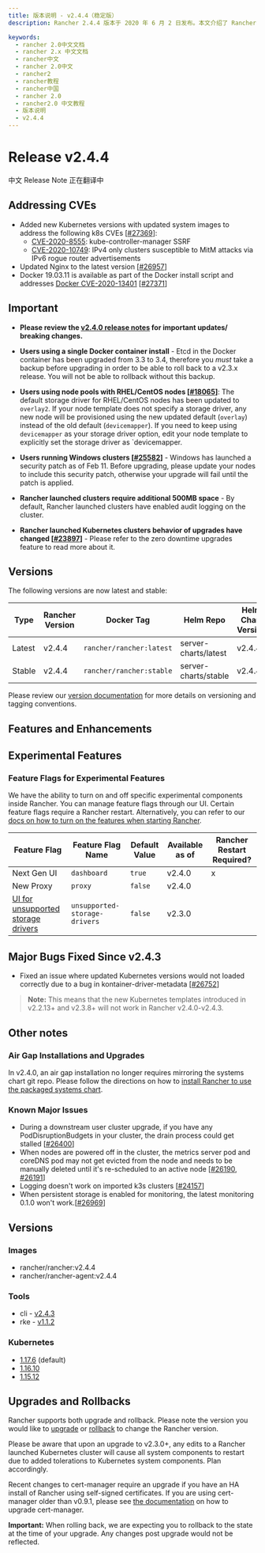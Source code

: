 ```yaml
---
title: 版本说明 - v2.4.4（稳定版）
description: Rancher 2.4.4 版本于 2020 年 6 月 2 日发布。本文介绍了 Rancher 2.4.4 相较上一版本（2.4.3）的重大改动、新增的实验性功能、已修复的问题和已知问题。

keywords:
  - rancher 2.0中文文档
  - rancher 2.x 中文文档
  - rancher中文
  - rancher 2.0中文
  - rancher2
  - rancher教程
  - rancher中国
  - rancher 2.0
  - rancher2.0 中文教程
  - 版本说明
  - v2.4.4
---
```


# Release v2.4.4

中文 Release Note 正在翻译中

## Addressing CVEs

- Added new Kubernetes versions with updated system images to address the following k8s CVEs [[#27369](https://github.com/rancher/rancher/issues/27369)]:
  - [CVE-2020-8555](https://groups.google.com/forum/#!msg/kubernetes-announce/BGG-uvklk7Y/Rt-IiUHbAgAJ): kube-controller-manager SSRF
  - [CVE-2020-10749](https://groups.google.com/forum/#!msg/kubernetes-announce/wGuDMGdnW9M/BL0yqFzbAgAJ): IPv4 only clusters susceptible to MitM attacks via IPv6 rogue router advertisements
- Updated Nginx to the latest version [[#26957](https://github.com/rancher/rancher/issues/26957)]
- Docker 19.03.11 is available as part of the Docker install script and addresses [Docker CVE-2020-13401](https://cve.mitre.org/cgi-bin/cvename.cgi?name=CVE-2020-13401) [[#27371](https://github.com/rancher/rancher/issues/27371)]

## Important

- **Please review the [v2.4.0 release notes](https://github.com/rancher/rancher/releases/tag/v2.4.0) for important updates/ breaking changes.**

- **Users using a single Docker container install** - Etcd in the Docker container has been upgraded from 3.3 to 3.4, therefore you _must_ take a backup before upgrading in order to be able to roll back to a v2.3.x release. You will not be able to rollback without this backup.

- **Users using node pools with RHEL/CentOS nodes [[#18065](https://github.com/rancher/rancher/issues/18065)]**: The default storage driver for RHEL/CentOS nodes has been updated to `overlay2`. If your node template does not specify a storage driver, any new node will be provisioned using the new updated default (`overlay`) instead of the old default (`devicemapper`). If you need to keep using `devicemapper` as your storage driver option, edit your node template to explicitly set the storage driver as `devicemapper.

- **Users running Windows clusters [[#25582](https://github.com/rancher/rancher/issues/25582)]** - Windows has launched a security patch as of Feb 11. Before upgrading, please update your nodes to include this security patch, otherwise your upgrade will fail until the patch is applied.

- **Rancher launched clusters require additional 500MB space** - By default, Rancher launched clusters have enabled audit logging on the cluster.

- **Rancher launched Kubernetes clusters behavior of upgrades have changed [[#23897](https://github.com/rancher/rancher/issues/23897)]** - Please refer to the zero downtime upgrades feature to read more about it.

## Versions

The following versions are now latest and stable:

| Type   | Rancher Version | Docker Tag               | Helm Repo            | Helm Chart Version |
| ------ | --------------- | ------------------------ | -------------------- | ------------------ |
| Latest | v2.4.4          | `rancher/rancher:latest` | server-charts/latest | v2.4.4             |
| Stable | v2.4.4          | `rancher/rancher:stable` | server-charts/stable | v2.4.4             |

Please review our [version documentation](https://rancher.com/docs/rancher/v2.x/en/installation/server-tags/) for more details on versioning and tagging conventions.

## Features and Enhancements

## Experimental Features

### Feature Flags for Experimental Features

We have the ability to turn on and off specific experimental components inside Rancher. You can manage feature flags through our UI. Certain feature flags require a Rancher restart. Alternatively, you can refer to our [docs on how to turn on the features when starting Rancher](https://rancher.com/docs/rancher/v2.x/en/admin-settings/feature-flags/).

| Feature Flag                                                                                                                                    | Feature Flag Name             | Default Value | Available as of | Rancher Restart Required? |
| ----------------------------------------------------------------------------------------------------------------------------------------------- | ----------------------------- | ------------- | --------------- | ------------------------- |
| Next Gen UI                                                                                                                                     | `dashboard`                   | `true`        | v2.4.0          | x                         |
| New Proxy                                                                                                                                       | `proxy`                       | `false`       | v2.4.0          |                           |
| [UI for unsupported storage drivers](https://rancher.com/docs/rancher/v2.x/en/admin-settings/feature-flags/enable-not-default-storage-drivers/) | `unsupported-storage-drivers` | `false`       | v2.3.0          |                           |

## Major Bugs Fixed Since v2.4.3

- Fixed an issue where updated Kubernetes versions would not loaded correctly due to a bug in kontainer-driver-metadata [[#26752](https://github.com/rancher/rancher/issues/26752)]

> **Note:** This means that the new Kubernetes templates introduced in v2.2.13+ and v2.3.8+ will not work in Rancher v2.4.0-v2.4.3.

## Other notes

### Air Gap Installations and Upgrades

In v2.4.0, an air gap installation no longer requires mirroring the systems chart git repo. Please follow the directions on how to [install Rancher to use the packaged systems chart](https://rancher.com/docs/rancher/v2.x/en/installation/air-gap/install-rancher).

### Known Major Issues

- During a downstream user cluster upgrade, if you have any PodDisruptionBudgets in your cluster, the drain process could get stalled [[#26400](https://github.com/rancher/rancher/issues/26400)]
- When nodes are powered off in the cluster, the metrics server pod and coreDNS pod may not get evicted from the node and needs to be manually deleted until it's re-scheduled to an active node [[#26190](https://github.com/rancher/rancher/issues/26190), [#26191](https://github.com/rancher/rancher/issues/26191)]
- Logging doesn't work on imported k3s clusters [[#24157](https://github.com/rancher/rancher/issues/24157)]
- When persistent storage is enabled for monitoring, the latest monitoring 0.1.0 won't work.[[#26969](https://github.com/rancher/rancher/issues/26969)]

## Versions

### Images

- rancher/rancher:v2.4.4
- rancher/rancher-agent:v2.4.4

### Tools

- cli - [v2.4.3](https://github.com/rancher/cli/releases/tag/v2.4.3)
- rke - [v1.1.2](https://github.com/rancher/rke/releases/tag/v1.1.2)

### Kubernetes

- [1.17.6](https://github.com/rancher/hyperkube/releases/tag/v1.17.6-rancher2) (default)
- [1.16.10](https://github.com/rancher/hyperkube/releases/tag/v1.16.10-rancher2)
- [1.15.12](https://github.com/rancher/hyperkube/releases/tag/v1.15.12-rancher2)

## Upgrades and Rollbacks

Rancher supports both upgrade and rollback. Please note the version you would like to [upgrade](https://rancher.com/docs/rancher/v2.x/en/upgrades/) or [rollback](https://rancher.com/docs/rancher/v2.x/en/backups/rollbacks/) to change the Rancher version.

Please be aware that upon an upgrade to v2.3.0+, any edits to a Rancher launched Kubernetes cluster will cause all system components to restart due to added tolerations to Kubernetes system components. Plan accordingly.

Recent changes to cert-manager require an upgrade if you have an HA install of Rancher using self-signed certificates. If you are using cert-manager older than v0.9.1, please see [the documentation](https://rancher.com/docs/rancher/v2.x/en/installation/options/upgrading-cert-manager/) on how to upgrade cert-manager.

**Important:** When rolling back, we are expecting you to rollback to the state at the time of your upgrade. Any changes post upgrade would not be reflected.

